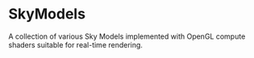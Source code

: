 # SkyModels
A collection of various Sky Models implemented with OpenGL compute shaders suitable for real-time rendering.
